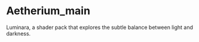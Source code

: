 # Aetherium_main
Luminara, a shader pack that explores the subtle balance between light and darkness. 
